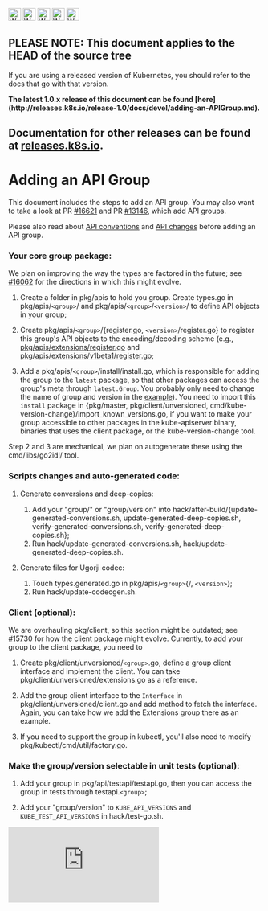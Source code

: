 <!-- BEGIN MUNGE: UNVERSIONED_WARNING -->

<!-- BEGIN STRIP_FOR_RELEASE -->

<img src="http://kubernetes.io/img/warning.png" alt="WARNING"
     width="25" height="25">
<img src="http://kubernetes.io/img/warning.png" alt="WARNING"
     width="25" height="25">
<img src="http://kubernetes.io/img/warning.png" alt="WARNING"
     width="25" height="25">
<img src="http://kubernetes.io/img/warning.png" alt="WARNING"
     width="25" height="25">
<img src="http://kubernetes.io/img/warning.png" alt="WARNING"
     width="25" height="25">

<h2>PLEASE NOTE: This document applies to the HEAD of the source tree</h2>

If you are using a released version of Kubernetes, you should
refer to the docs that go with that version.

<strong>
The latest 1.0.x release of this document can be found
[here](http://releases.k8s.io/release-1.0/docs/devel/adding-an-APIGroup.md).

Documentation for other releases can be found at
[releases.k8s.io](http://releases.k8s.io).
</strong>
--

<!-- END STRIP_FOR_RELEASE -->

<!-- END MUNGE: UNVERSIONED_WARNING -->

Adding an API Group
===============

This document includes the steps to add an API group. You may also want to take a look at PR [#16621](https://github.com/kubernetes/kubernetes/pull/16621) and PR [#13146](https://github.com/kubernetes/kubernetes/pull/13146), which add API groups.

Please also read about [API conventions](api-conventions.md) and [API changes](api_changes.md) before adding an API group.

### Your core group package:

We plan on improving the way the types are factored in the future; see [#16062](https://github.com/kubernetes/kubernetes/pull/16062) for the directions in which this might evolve.

1. Create a folder in pkg/apis to hold you group. Create types.go in pkg/apis/`<group>`/ and pkg/apis/`<group>`/`<version>`/ to define API objects in your group;

2. Create pkg/apis/`<group>`/{register.go, `<version>`/register.go} to register this group's API objects to the encoding/decoding scheme (e.g., [pkg/apis/extensions/register.go](../../pkg/apis/extensions/register.go) and [pkg/apis/extensions/v1beta1/register.go](../../pkg/apis/extensions/v1beta1/register.go);

3. Add a pkg/apis/`<group>`/install/install.go, which is responsible for adding the group to the `latest` package, so that other packages can access the group's meta through `latest.Group`. You probably only need to change the name of group and version in the [example](../../pkg/apis/extensions/install/install.go)). You need to import this `install` package in {pkg/master, pkg/client/unversioned, cmd/kube-version-change}/import_known_versions.go, if you want to make your group accessible to other packages in the kube-apiserver binary, binaries that uses the client package, or the kube-version-change tool.

Step 2 and 3 are mechanical, we plan on autogenerate these using the cmd/libs/go2idl/ tool.

### Scripts changes and auto-generated code:

1. Generate conversions and deep-copies:

    1. Add your "group/" or "group/version" into hack/after-build/{update-generated-conversions.sh, update-generated-deep-copies.sh, verify-generated-conversions.sh, verify-generated-deep-copies.sh};
    2. Run hack/update-generated-conversions.sh, hack/update-generated-deep-copies.sh.

2. Generate files for Ugorji codec:

    1. Touch types.generated.go in pkg/apis/`<group>`{/, `<version>`};
    2. Run hack/update-codecgen.sh.

### Client (optional):

We are overhauling pkg/client, so this section might be outdated; see [#15730](https://github.com/kubernetes/kubernetes/pull/15730) for how the client package might evolve. Currently, to add your group to the client package, you need to

1. Create pkg/client/unversioned/`<group>`.go, define a group client interface and implement the client. You can take pkg/client/unversioned/extensions.go as a reference.

2. Add the group client interface to the `Interface` in pkg/client/unversioned/client.go and add method to fetch the interface. Again, you can take how we add the Extensions group there as an example.

3. If you need to support the group in kubectl, you'll also need to modify pkg/kubectl/cmd/util/factory.go.

### Make the group/version selectable in unit tests (optional):

1. Add your group in pkg/api/testapi/testapi.go, then you can access the group in tests through testapi.`<group>`;

2. Add your "group/version" to `KUBE_API_VERSIONS` and `KUBE_TEST_API_VERSIONS` in hack/test-go.sh.




<!-- BEGIN MUNGE: GENERATED_ANALYTICS -->
[![Analytics](https://kubernetes-site.appspot.com/UA-36037335-10/GitHub/docs/devel/adding-an-APIGroup.md?pixel)]()
<!-- END MUNGE: GENERATED_ANALYTICS -->
